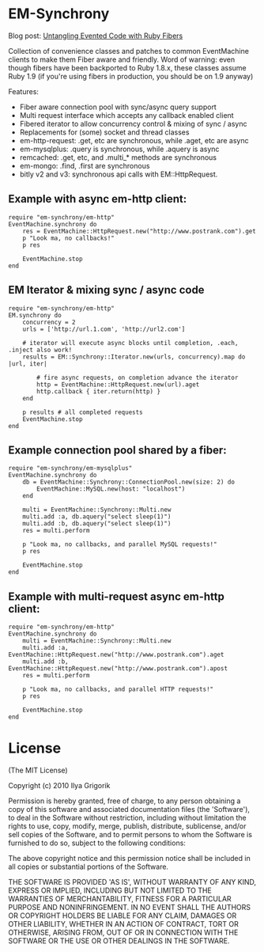 # EM-Synchrony

Blog post: [Untangling Evented Code with Ruby Fibers](http://www.igvita.com/2010/03/22/untangling-evented-code-with-ruby-fibers)

Collection of convenience classes and patches to common EventMachine clients to
make them Fiber aware and friendly. Word of warning: even though fibers have been
backported to Ruby 1.8.x, these classes assume Ruby 1.9 (if you're using fibers
in production, you should be on 1.9 anyway)

Features:

 * Fiber aware connection pool with sync/async query support
 * Multi request interface which accepts any callback enabled client
 * Fibered iterator to allow concurrency control & mixing of sync / async
 * Replacements for (some) socket and thread classes
 * em-http-request: .get, etc are synchronous, while .aget, etc are async
 * em-mysqlplus: .query is synchronous, while .aquery is async
 * remcached: .get, etc, and .multi_* methods are synchronous
 * em-mongo: .find, .first are synchronous
 * bitly v2 and v3: synchronous api calls with EM::HttpRequest.

## Example with async em-http client:
    require "em-synchrony/em-http"
    EventMachine.synchrony do
        res = EventMachine::HttpRequest.new("http://www.postrank.com").get
        p "Look ma, no callbacks!"
        p res

        EventMachine.stop
    end

## EM Iterator & mixing sync / async code

    require "em-synchrony/em-http"
    EM.synchrony do
        concurrency = 2
        urls = ['http://url.1.com', 'http://url2.com']

        # iterator will execute async blocks until completion, .each, .inject also work!
        results = EM::Synchrony::Iterator.new(urls, concurrency).map do |url, iter|

            # fire async requests, on completion advance the iterator
            http = EventMachine::HttpRequest.new(url).aget
            http.callback { iter.return(http) }
        end

        p results # all completed requests
        EventMachine.stop
    end

## Example connection pool shared by a fiber:

    require "em-synchrony/em-mysqlplus"
    EventMachine.synchrony do
        db = EventMachine::Synchrony::ConnectionPool.new(size: 2) do
            EventMachine::MySQL.new(host: "localhost")
        end

        multi = EventMachine::Synchrony::Multi.new
        multi.add :a, db.aquery("select sleep(1)")
        multi.add :b, db.aquery("select sleep(1)")
        res = multi.perform

        p "Look ma, no callbacks, and parallel MySQL requests!"
        p res

        EventMachine.stop
    end

## Example with multi-request async em-http client:

    require "em-synchrony/em-http"
    EventMachine.synchrony do
        multi = EventMachine::Synchrony::Multi.new
        multi.add :a, EventMachine::HttpRequest.new("http://www.postrank.com").aget
        multi.add :b, EventMachine::HttpRequest.new("http://www.postrank.com").apost
        res = multi.perform

        p "Look ma, no callbacks, and parallel HTTP requests!"
        p res

        EventMachine.stop
    end

# License

(The MIT License)

Copyright (c) 2010 Ilya Grigorik

Permission is hereby granted, free of charge, to any person obtaining
a copy of this software and associated documentation files (the
'Software'), to deal in the Software without restriction, including
without limitation the rights to use, copy, modify, merge, publish,
distribute, sublicense, and/or sell copies of the Software, and to
permit persons to whom the Software is furnished to do so, subject to
the following conditions:

The above copyright notice and this permission notice shall be
included in all copies or substantial portions of the Software.

THE SOFTWARE IS PROVIDED 'AS IS', WITHOUT WARRANTY OF ANY KIND,
EXPRESS OR IMPLIED, INCLUDING BUT NOT LIMITED TO THE WARRANTIES OF
MERCHANTABILITY, FITNESS FOR A PARTICULAR PURPOSE AND NONINFRINGEMENT.
IN NO EVENT SHALL THE AUTHORS OR COPYRIGHT HOLDERS BE LIABLE FOR ANY
CLAIM, DAMAGES OR OTHER LIABILITY, WHETHER IN AN ACTION OF CONTRACT,
TORT OR OTHERWISE, ARISING FROM, OUT OF OR IN CONNECTION WITH THE
SOFTWARE OR THE USE OR OTHER DEALINGS IN THE SOFTWARE.
